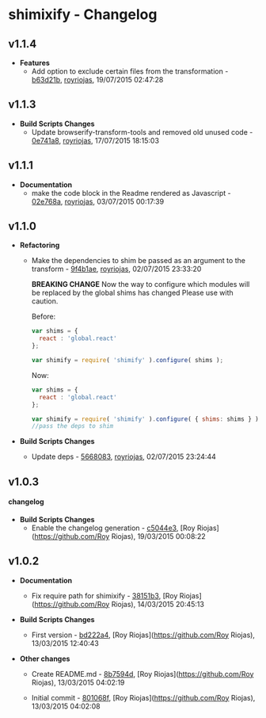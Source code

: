 
# shimixify - Changelog
## v1.1.4
- **Features**
  - Add option to exclude certain files from the transformation - [b63d21b]( https://github.com/royriojas/shimixify/commit/b63d21b ), [royriojas](https://github.com/royriojas), 19/07/2015 02:47:28

    
## v1.1.3
- **Build Scripts Changes**
  - Update browserify-transform-tools and removed old unused code - [0e741a8]( https://github.com/royriojas/shimixify/commit/0e741a8 ), [royriojas](https://github.com/royriojas), 17/07/2015 18:15:03

    
## v1.1.1
- **Documentation**
  - make the code block in the Readme rendered as Javascript - [02e768a]( https://github.com/royriojas/shimixify/commit/02e768a ), [royriojas](https://github.com/royriojas), 03/07/2015 00:17:39

    
## v1.1.0
- **Refactoring**
  - Make the dependencies to shim be passed as an argument to the transform - [9f4b1ae]( https://github.com/royriojas/shimixify/commit/9f4b1ae ), [royriojas](https://github.com/royriojas), 02/07/2015 23:33:20

    **BREAKING CHANGE**
    Now the way to configure which modules will be replaced by the global
    shims has changed
    Please use with caution.
    
    Before:
    
    ```javascript
    var shims = {
      react : 'global.react'
    };
    
    var shimify = require( 'shimify' ).configure( shims );
    ```
    
    Now:
    
    ```javascript
    var shims = {
      react : 'global.react'
    };
    
    var shimify = require( 'shimify' ).configure( { shims: shims } );
    //pass the deps to shim
    ```
    
- **Build Scripts Changes**
  - Update deps - [5668083]( https://github.com/royriojas/shimixify/commit/5668083 ), [royriojas](https://github.com/royriojas), 02/07/2015 23:24:44

    
## v1.0.3
#### changelog
- **Build Scripts Changes**
  - Enable the changelog generation - [c5044e3]( https://github.com/royriojas/shimixify/commit/c5044e3 ), [Roy Riojas](https://github.com/Roy Riojas), 19/03/2015 00:08:22

    
## v1.0.2
- **Documentation**
  - Fix require path for shimixify - [38151b3]( https://github.com/royriojas/shimixify/commit/38151b3 ), [Roy Riojas](https://github.com/Roy Riojas), 14/03/2015 20:45:13

    
- **Build Scripts Changes**
  - First version - [bd222a4]( https://github.com/royriojas/shimixify/commit/bd222a4 ), [Roy Riojas](https://github.com/Roy Riojas), 13/03/2015 12:40:43

    
- **Other changes**
  - Create README.md - [8b7594d]( https://github.com/royriojas/shimixify/commit/8b7594d ), [Roy Riojas](https://github.com/Roy Riojas), 13/03/2015 04:02:19

    
  - Initial commit - [801068f]( https://github.com/royriojas/shimixify/commit/801068f ), [Roy Riojas](https://github.com/Roy Riojas), 13/03/2015 04:02:08

    
